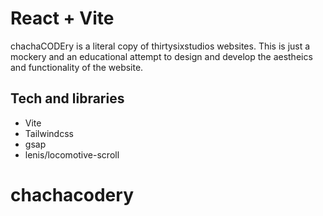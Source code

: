 # React + Vite

chachaCODEry is a literal copy of thirtysixstudios websites. This is just a mockery and an educational attempt to design and develop the aestheics and functionality of the website.

## Tech and libraries

- Vite
- Tailwindcss
- gsap
- lenis/locomotive-scroll

# chachacodery
